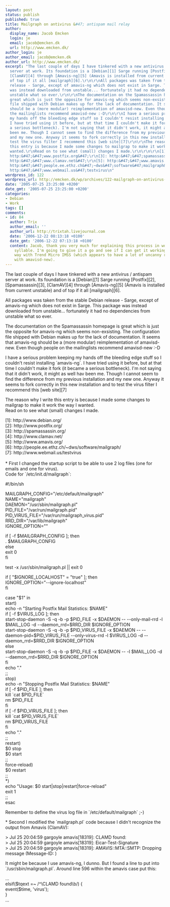 ```yaml
---
layout: post
status: publish
published: true
title: Mailgraph on antivirus &#47; antispam mail relay
author:
  display_name: Jacob Emcken
  login: je
  email: jacob@emcken.dk
  url: http://www.emcken.dk/
author_login: je
author_email: jacob@emcken.dk
author_url: http://www.emcken.dk/
excerpt: "The last couple of days I have tinkered with a new antivirus &#47; antispam
  server at work. Its foundation is a [Debian][1] Sarge running [Postfix][2],  [Spamassassin][3],
  [ClamAV][4] through [Amavis-ng][5] (Amavis is installed from current unstable) and
  of top if it all [mailgraph][6].\r\n\r\nAll packages was taken from the stable Debian
  release - Sarge, except of amavis-ng which does not exist in Sarge. This package
  was instead downloaded from unstable... fortunately it had no dependencies from
  unstable what so ever.\r\n\r\nThe documentation on the Spamassassin homepage is
  great which is just the opposite for amavis-ng which seems non-exsisting. The configuration
  file shipped with Debian makes up for the lack of documentation. It seems that amavis-ng
  should be a (more modular) reimplementation of amavisd-new. Even though people on
  the mailinglists recommend amavisd-new :-D\r\n\r\nI have a serious problem keeping
  my hands off the bleeding edge stuff so I couldn't resist installing `amavis-ng`.
  I have tried using it before, but at that time I couldn't make it fork (it became
  a serious bottleneck). I'm not saying that it didn't work, it might as well hav
  been me. Though I cannot seem to find the difference from my previous installation
  and my new one. Anyway it seems to fork correctly in this new installation and to
  test the virus filter I recommend this [web site][7]\r\n\r\nThe reason why I write
  this entry is because I made some changes to mailgrap to make it work the way I
  wanted.\r\nRead on to see what (small) changes I made.\r\n\r\n\r\n[1]: http:&#47;&#47;www.debian.org&#47;\r\n[2]:
  http:&#47;&#47;www.postfix.org&#47;\r\n[3]: http:&#47;&#47;spamassassin.org&#47;\r\n[4]:
  http:&#47;&#47;www.clamav.net&#47;\r\n[5]: http:&#47;&#47;www.amavis.org&#47;\r\n[6]:
  http:&#47;&#47;people.ee.ethz.ch&#47;~dws&#47;software&#47;mailgraph&#47;\r\n[7]:
  http:&#47;&#47;www.webmail.us&#47;testvirus\n"
wordpress_id: 122
wordpress_url: http://emcken.dk/wp/archives/122-mailgraph-on-antivirus-antispam-mail-relay.html
date: '2005-07-25 23:25:00 +0200'
date_gmt: '2005-07-25 23:25:00 +0200'
categories:
- Debian
- Work
tags: []
comments:
- id: 84
  author: Trix
  author_email: ''
  author_url: http://trixtah.livejournal.com
  date: '2006-12-22 08:13:18 +0100'
  date_gmt: '2006-12-22 07:13:18 +0100'
  content: Jacob, thank you very much for explaining this process in words of one
    syllable. I'm going to give it a go and see if I can get it working in a similar
    way with Trend Micro IMSS (which appears to have a lot of uncanny resemblances
    with amavisd-new).
---
```

<p>The last couple of days I have tinkered with a new antivirus &#47; antispam server at work. Its foundation is a [Debian][1] Sarge running [Postfix][2],  [Spamassassin][3], [ClamAV][4] through [Amavis-ng][5] (Amavis is installed from current unstable) and of top if it all [mailgraph][6].</p>
<p>All packages was taken from the stable Debian release - Sarge, except of amavis-ng which does not exist in Sarge. This package was instead downloaded from unstable... fortunately it had no dependencies from unstable what so ever.</p>
<p>The documentation on the Spamassassin homepage is great which is just the opposite for amavis-ng which seems non-exsisting. The configuration file shipped with Debian makes up for the lack of documentation. It seems that amavis-ng should be a (more modular) reimplementation of amavisd-new. Even though people on the mailinglists recommend amavisd-new :-D</p>
<p>I have a serious problem keeping my hands off the bleeding edge stuff so I couldn't resist installing `amavis-ng`. I have tried using it before, but at that time I couldn't make it fork (it became a serious bottleneck). I'm not saying that it didn't work, it might as well hav been me. Though I cannot seem to find the difference from my previous installation and my new one. Anyway it seems to fork correctly in this new installation and to test the virus filter I recommend this [web site][7]</p>
<p>The reason why I write this entry is because I made some changes to mailgrap to make it work the way I wanted.<br />
Read on to see what (small) changes I made.</p>
<p>[1]: http:&#47;&#47;www.debian.org&#47;<br />
[2]: http:&#47;&#47;www.postfix.org&#47;<br />
[3]: http:&#47;&#47;spamassassin.org&#47;<br />
[4]: http:&#47;&#47;www.clamav.net&#47;<br />
[5]: http:&#47;&#47;www.amavis.org&#47;<br />
[6]: http:&#47;&#47;people.ee.ethz.ch&#47;~dws&#47;software&#47;mailgraph&#47;<br />
[7]: http:&#47;&#47;www.webmail.us&#47;testvirus<br />
<a id="more"></a><a id="more-122"></a><br />
*   First I changed the startup script to be able to use 2 log files (one for emails and one for virus).<br />
     Code for `&#47;etc&#47;init.d&#47;mailgraph`:</p>
<p>        #!&#47;bin&#47;sh</p>
<p>        MAILGRAPH_CONFIG="&#47;etc&#47;default&#47;mailgraph"<br />
        NAME="mailgraph"<br />
        DAEMON="&#47;usr&#47;sbin&#47;mailgraph.pl"<br />
        PID_FILE="&#47;var&#47;run&#47;mailgraph.pid"<br />
        PID_VIRUS_FILE="&#47;var&#47;run&#47;mailgraph_virus.pid"<br />
        RRD_DIR="&#47;var&#47;lib&#47;mailgraph"<br />
        IGNORE_OPTION=""</p>
<p>        if [ -f $MAILGRAPH_CONFIG ]; then<br />
          . $MAILGRAPH_CONFIG<br />
        else<br />
          exit 0<br />
        fi</p>
<p>        test -x &#47;usr&#47;sbin&#47;mailgraph.pl || exit 0</p>
<p>        if [ "$IGNORE_LOCALHOST" = "true" ]; then<br />
          IGNORE_OPTION="--ignore-localhost"<br />
        fi</p>
<p>        case "$1" in<br />
          start)<br />
            echo -n "Starting Postfix Mail Statistics: $NAME"<br />
            if [ -f $VIRUS_LOG ]; then<br />
              start-stop-daemon -S -q -b -p $PID_FILE -x $DAEMON -- --only-mail-rrd -l $MAIL_LOG -d --daemon_rrd=$RRD_DIR $IGNORE_OPTION<br />
              start-stop-daemon -S -q -b -p $PID_VIRUS_FILE -x $DAEMON -- --daemon-pid=$PID_VIRUS_FILE --only-virus-rrd -l $VIRUS_LOG -d --daemon_rrd=$RRD_DIR $IGNORE_OPTION<br />
            else<br />
              start-stop-daemon -S -q -b -p $PID_FILE -x $DAEMON -- -l $MAIL_LOG -d --daemon_rrd=$RRD_DIR $IGNORE_OPTION<br />
            fi<br />
            echo "."<br />
            ;;<br />
          stop)<br />
            echo -n "Stopping Postfix Mail Statistics: $NAME"<br />
            if [ -f $PID_FILE ]; then<br />
              kill `cat $PID_FILE`<br />
              rm $PID_FILE<br />
            fi<br />
            if [ -f $PID_VIRUS_FILE ]; then<br />
              kill `cat $PID_VIRUS_FILE`<br />
              rm $PID_VIRUS_FILE<br />
            fi<br />
            echo "."<br />
            ;;<br />
          restart)<br />
            $0 stop<br />
            $0 start<br />
            ;;<br />
          force-reload)<br />
            $0 restart<br />
            ;;<br />
          *)<br />
            echo "Usage: $0 start|stop|restart|force-reload"<br />
            exit 1<br />
            ;;<br />
        esac</p>
<p>    Remember to define the virus log file in `&#47;etc&#47;default&#47;mailgraph` ;-)</p>
<p>*   Second I modified the `mailgraph.pl` code because I didn't recognize the output from Amavis (ClamAV):</p>
<p>    > Jul 25 20:04:59 gargoyle amavis[18319]: CLAMD found:<br />
    > Jul 25 20:04:59 gargoyle amavis[18319]:  Eicar-Test-Signature<br />
    > Jul 25 20:04:59 gargoyle amavis[18319]: AMAVIS::MTA::SMTP: Dropping message (Message-ID: )</p>
<p>    It might be because I use amavis-ng, I dunno. But I found a line to put into `&#47;usr&#47;sbin&#47;mailgraph.pl`. Around line 596 within the amavis case put this:</p>
<p>        ...<br />
        elsif($tqext =~ &#47;^\CLAMD found\b&#47;) {<br />
            event($time, 'virus');<br />
        }<br />
        ...</p>
